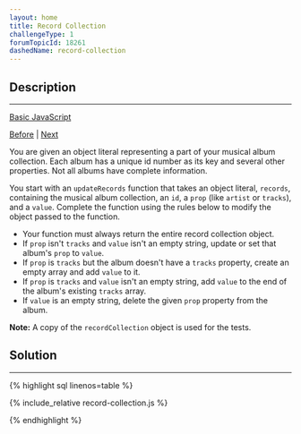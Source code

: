 ```yaml
---
layout: home
title: Record Collection
challengeType: 1
forumTopicId: 18261
dashedName: record-collection
---
```


<div class="row">
<div class="columnStmt" markdown="1">

## Description
------

[Basic JavaScript](../basic-javascript/README.html) 

[Before](./accessing-nested-arrays.md)  | [Next](./iterate-with-javascript-while-loops.md) 

You are given an object literal representing a part of your musical album collection. Each album has a unique id number as its key and several other properties. Not all albums have complete information.

You start with an `updateRecords` function that takes an object literal, `records`, containing the musical album collection, an `id`, a `prop` (like `artist` or `tracks`), and a `value`. Complete the function using the rules below to modify the object passed to the function.

-   Your function must always return the entire record collection object.
-   If `prop` isn't `tracks` and `value` isn't an empty string, update or set that album's `prop` to `value`.
-   If `prop` is `tracks` but the album doesn't have a `tracks` property, create an empty array and add `value` to it.
-   If `prop` is `tracks` and `value` isn't an empty string, add `value` to the end of the album's existing `tracks` array.
-   If `value` is an empty string, delete the given `prop` property from the album.

**Note:** A copy of the `recordCollection` object is used for the tests.

</div>
<div class="columnSol" markdown="1">

## Solution
------

{% highlight sql linenos=table %}

{% include_relative record-collection.js %}

{% endhighlight %}

</div>
</div>


